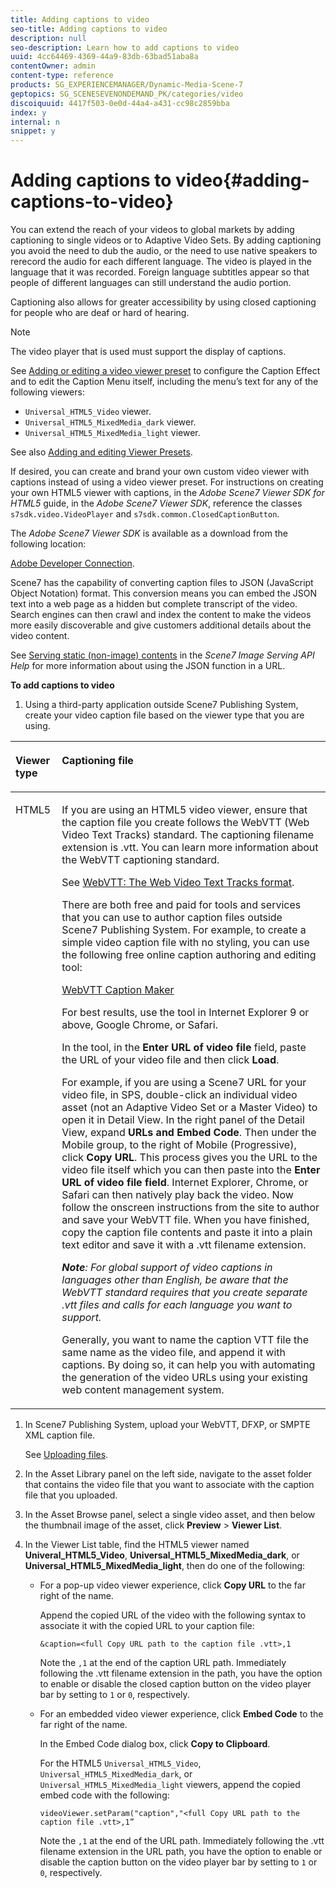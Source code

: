 ```yaml
---
title: Adding captions to video
seo-title: Adding captions to video
description: null
seo-description: Learn how to add captions to video
uuid: 4cc64469-4369-44a9-83db-63bad51aba8a
contentOwner: admin
content-type: reference
products: SG_EXPERIENCEMANAGER/Dynamic-Media-Scene-7
geptopics: SG_SCENESEVENONDEMAND_PK/categories/video
discoiquuid: 4417f503-0e0d-44a4-a431-cc98c2859bba
index: y
internal: n
snippet: y
---
```


# Adding captions to video{#adding-captions-to-video}

You can extend the reach of your videos to global markets by adding captioning to single videos or to Adaptive Video Sets. By adding captioning you avoid the need to dub the audio, or the need to use native speakers to rerecord the audio for each different language. The video is played in the language that it was recorded. Foreign language subtitles appear so that people of different languages can still understand the audio portion.

Captioning also allows for greater accessibility by using closed captioning for people who are deaf or hard of hearing.

>[!NOTE]
>
>The video player that is used must support the display of captions.

See [Adding or editing a video viewer preset](previewing-videos-video-viewer.md#adding_or_editing_a_video_viewer_preset) to configure the Caption Effect and to edit the Caption Menu itself, including the menu’s text for any of the following viewers:

* `Universal_HTML5_Video` viewer.
* `Universal_HTML5_MixedMedia_dark` viewer.
* `Universal_HTML5_MixedMedia_light` viewer.

See also [Adding and editing Viewer Presets](application-setup.md#adding_and_editing_viewer_presets).

If desired, you can create and brand your own custom video viewer with captions instead of using a video viewer preset. For instructions on creating your own HTML5 viewer with captions, in the *Adobe Scene7 Viewer SDK for HTML5* guide, in the *Adobe Scene7 Viewer SDK*, reference the classes `s7sdk.video.VideoPlayer` and `s7sdk.common.ClosedCaptionButton`.

The *Adobe Scene7 Viewer SDK* is available as a download from the following location:

[Adobe Developer Connection](https://help.adobe.com/en_US/scene7/using/WSef8d5860223939e2-43dedf7012b792fc1d5-8000.html).

Scene7 has the capability of converting caption files to JSON (JavaScript Object Notation) format. This conversion means you can embed the JSON text into a web page as a hidden but complete transcript of the video. Search engines can then crawl and index the content to make the videos more easily discoverable and give customers additional details about the video content.

See [Serving static (non-image) contents](https://marketing.adobe.com/resources/help/en_US/s7/is_ir_api/is_api/c_serving_static_nonimage_contents.html) in the *Scene7 Image Serving API Help* for more information about using the JSON function in a URL.

**To add captions to video**

1. Using a third-party application outside Scene7 Publishing System, create your video caption file based on the viewer type that you are using.

<table cellpadding="4" cellspacing="0"> 
 <thead align="left"> 
  <tr> 
   <th class="cellrowborder" id="d19e24994" valign="top" width="NaN%"><p>Viewer type</p> </th> 
   <th class="cellrowborder" id="d19e24997" valign="top" width="NaN%"><p>Captioning file</p> </th> 
  </tr> 
 </thead> 
 <tbody> 
  <tr> 
   <td class="cellrowborder" headers="d19e24994 " valign="top" width="NaN%"><p>HTML5</p> </td> 
   <td class="cellrowborder" headers="d19e24997 " valign="top" width="NaN%"><p>If you are using an HTML5 video viewer, ensure that the caption file you create follows the WebVTT (Web Video Text Tracks) standard. The captioning filename extension is .vtt. You can learn more information about the WebVTT captioning standard.</p> <p>See <a href="http://dev.w3.org/html5/webvtt/">WebVTT: The Web Video Text Tracks format</a>.</p> <p>There are both free and paid for tools and services that you can use to author caption files outside Scene7 Publishing System. For example, to create a simple video caption file with no styling, you can use the following free online caption authoring and editing tool:</p> <p><a href="https://testdrive-archive.azurewebsites.net/Graphics/CaptionMaker/Default.html" target="_blank">WebVTT Caption Maker</a></p> <p>For best results, use the tool in Internet Explorer 9 or above, Google Chrome, or Safari.</p> <p>In the tool, in the <strong>Enter URL of video file</strong> field, paste the URL of your video file and then click <strong>Load</strong>.</p> <p>For example, if you are using a Scene7 URL for your video file, in SPS, double-click an individual video asset (not an Adaptive Video Set or a Master Video) to open it in Detail View. In the right panel of the Detail View, expand <strong>URLs and Embed Code</strong>. Then under the Mobile group, to the right of Mobile (Progressive), click <strong>Copy URL</strong>. This process gives you the URL to the video file itself which you can then paste into the <strong>Enter URL of video file field</strong>. Internet Explorer, Chrome, or Safari can then natively play back the video. Now follow the onscreen instructions from the site to author and save your WebVTT file. When you have finished, copy the caption file contents and paste it into a plain text editor and save it with a .vtt filename extension.</p> <p><em><strong>Note</strong>: For global support of video captions in languages other than English, be aware that the WebVTT standard requires that you create separate .vtt files and calls for each language you want to support.</em></p> <p>Generally, you want to name the caption VTT file the same name as the video file, and append it with <span class="code">captions</span>. By doing so, it can help you with automating the generation of the video URLs using your existing web content management system.</p> </td> 
  </tr> 
 </tbody> 
</table>

1. In Scene7 Publishing System, upload your WebVTT, DFXP, or SMPTE XML caption file.

   See [Uploading files](uploading-files.md#uploading_files).

1. In the Asset Library panel on the left side, navigate to the asset folder that contains the video file that you want to associate with the caption file that you uploaded.
1. In the Asset Browse panel, select a single video asset, and then below the thumbnail image of the asset, click **Preview** &gt; **Viewer List**.
1. In the Viewer List table, find the HTML5 viewer named **Univeral_HTML5_Video**, **Universal_HTML5_MixedMedia_dark**, or **Universal_HTML5_MixedMedia_light**, then do one of the following:

    * For a pop-up video viewer experience, click **Copy URL** to the far right of the name.

      Append the copied URL of the video with the following syntax to associate it with the copied URL to your caption file:

      `&caption=<full Copy URL path to the caption file .vtt>,1`

      Note the `,1` at the end of the caption URL path. Immediately following the .vtt filename extension in the path, you have the option to enable or disable the closed caption button on the video player bar by setting to `1` or `0`, respectively.
    
    * For an embedded video viewer experience, click **Embed Code** to the far right of the name.

      In the Embed Code dialog box, click **Copy to Clipboard**.

      For the HTML5 `Universal_HTML5_Video`, `Universal_HTML5_MixedMedia_dark`, or `Universal_HTML5_MixedMedia_light` viewers, append the copied embed code with the following:

      `videoViewer.setParam("caption","<full Copy URL path to the caption file .vtt>,1”`

      Note the `,1` at the end of the URL path. Immediately following the .vtt filename extension in the URL path, you have the option to enable or disable the caption button on the video player bar by setting to `1` or `0`, respectively.

